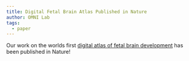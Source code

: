```yaml
---
title: Digital Fetal Brain Atlas Published in Nature
author: OMNI Lab
tags:
  - paper
---
```


Our work on the worlds first [digital atlas of fetal brain development](https://www.nature.com/articles/s41586-023-06630-3) has been published in Nature!
